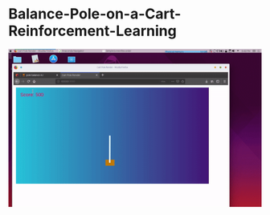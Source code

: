 # Balance-Pole-on-a-Cart-Reinforcement-Learning
<img src="https://raw.githubusercontent.com/fluffybird2323/Balance-Pole-on-a-Cart-Reinforcement-Learning/master/ezgif.com-video-to-gif.gif">
